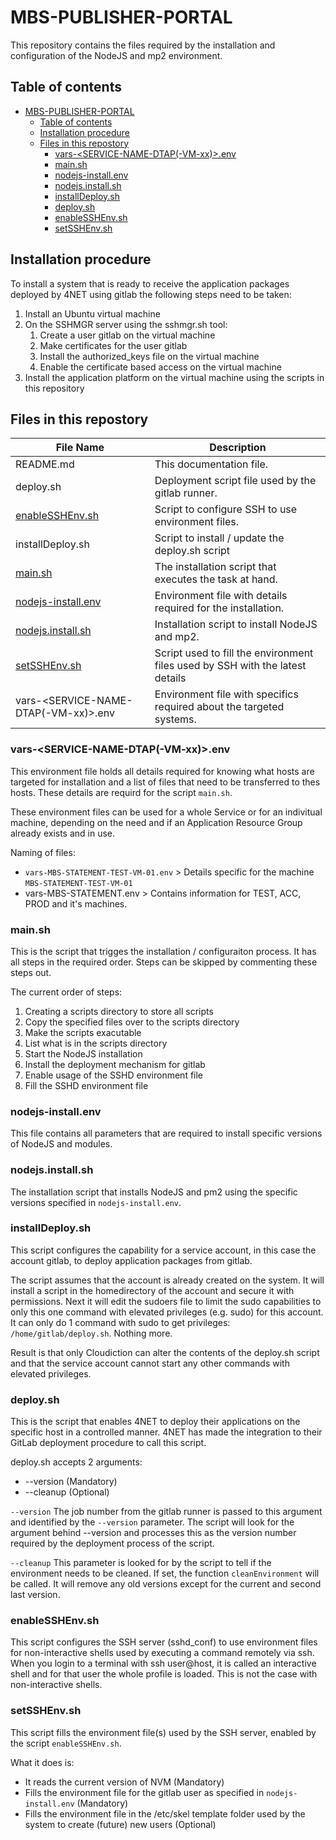 # MBS-PUBLISHER-PORTAL
This repository contains the files required by the installation and configuration of the NodeJS and mp2 environment.

## Table of contents
- [MBS-PUBLISHER-PORTAL](#mbs-publisher-portal)
  - [Table of contents](#table-of-contents)
  - [Installation procedure](#installation-procedure)
  - [Files in this repostory](#files-in-this-repostory)
    - [vars-\<SERVICE-NAME-DTAP(-VM-xx)\>.env](#vars-service-name-dtap-vm-xxenv)
    - [main.sh](#mainsh)
    - [nodejs-install.env](#nodejs-installenv)
    - [nodejs.install.sh](#nodejsinstallsh)
    - [installDeploy.sh](#installdeploysh)
    - [deploy.sh](#deploysh)
    - [enableSSHEnv.sh](#enablesshenvsh)
    - [setSSHEnv.sh](#setsshenvsh)


## Installation procedure

To install a system that is ready to receive the application packages deployed by 4NET using gitlab the following steps need to be taken:

1. Install an Ubuntu virtual machine
2. On the SSHMGR server using the sshmgr.sh tool:
   1. Create a user gitlab on the virtual machine
   2. Make certificates for the user gitlab
   3. Install the authorized_keys file on the virtual machine
   4. Enable the certificate based access on the virtual machine
3. Install the application platform on the virtual machine using the scripts in this repository


## Files in this repostory

| File Name | Description |
| --- | --- |
| README.md | This documentation file. |
| deploy.sh | Deployment script file used by the gitlab runner. |
| [enableSSHEnv.sh](#enablesshenvsh) | Script to configure SSH to use environment files. |
| installDeploy.sh | Script to install / update the deploy.sh script |
| [main.sh](#mainsh) | The installation script that executes the task at hand. |
| [nodejs-install.env](#nodejs-installenv) | Environment file with details required for the installation. |
| [nodejs.install.sh](#nodejsinstallsh) | Installation script to install NodeJS and mp2. |
| [setSSHEnv.sh](#setsshenvsh) | Script used to fill the environment files used by SSH with the latest details |
| vars-\<SERVICE-NAME-DTAP(-VM-xx)\>.env | Environment file with specifics required about the targeted systems. |


### vars-\<SERVICE-NAME-DTAP(-VM-xx)\>.env

This environment file holds all details required for knowing what hosts are targeted for installation and a list of files that need to be transferred to thes hosts. These details are requird for the script `main.sh`.

These environment files can be used for a whole Service or for an indivitual machine, depending on the need and if an Application Resource Group already exists and in use.

Naming of files:

* `vars-MBS-STATEMENT-TEST-VM-01.env` > Details specific for the machine `MBS-STATEMENT-TEST-VM-01`
* vars-MBS-STATEMENT.env > Contains information for TEST, ACC, PROD and it's machines.


### main.sh

This is the script that trigges the installation / configuraiton process. It has all steps in the required order. Steps can be skipped by commenting these steps out.

The current order of steps:

1. Creating a scripts directory to store all scripts
2. Copy the specified files over to the scripts directory
3. Make the scripts exacutable
4. List what is in the scripts directory
4. Start the NodeJS installation
6. Install the deployment mechanism for gitlab
7. Enable usage of the SSHD environment file
8. Fill the SSHD environment file


### nodejs-install.env

This file contains all parameters that are required to install specific versions of NodeJS and modules.


### nodejs.install.sh

The installation script that installs NodeJS and pm2 using the specific versions specified in `nodejs-install.env`.


### installDeploy.sh

This script configures the capability for a service account, in this case the account gitlab, to deploy application packages from gitlab.

The script assumes that the account is already created on the system. It will install a script in the homedirectory of the account and secure it with permissions. Next it will edit the sudoers file to limit the sudo capabilities to only this one command with elevated privileges (e.g. sudo) for this account. It can only do 1 command with sudo to get privileges: `/home/gitlab/deploy.sh`. Nothing more.

Result is that only Cloudiction can alter the contents of the deploy.sh script and that the service account cannot start any other commands with elevated privileges.


### deploy.sh

This is the script that enables 4NET to deploy their applications on the specific host in a controlled manner. 4NET has made the integration to their GitLab deployment procedure to call this script.

deploy.sh accepts 2 arguments:  
* --version <gitlab build number> (Mandatory)
* --cleanup (Optional)

`--version` The job number from the gitlab runner is passed to this argument and identified by the `--version` parameter. The script will look for the argument behind --version and processes this as the version number required by the deployment process of the script.

`--cleanup` This parameter is looked for by the script to tell if the environment needs to be cleaned. If set, the function `cleanEnvironment` will be called. It will remove any old versions except for the current and second last version.

### enableSSHEnv.sh

This script configures the SSH server (sshd_conf) to use environment files for non-interactive shells used by  executing a command remotely via ssh. When you login to a terminal with ssh user@host, it is called an interactive shell and for that user the whole profile is loaded. This is not the case with non-interactive shells.

### setSSHEnv.sh

This script fills the environment file(s) used by the SSH server, enabled by the script `enableSSHEnv.sh`.

What it does is:

* It reads the current version of NVM (Mandatory)
* Fills the environment file for the gitlab user as specified in `nodejs-install.env` (Mandatory)
* Fills the environment file in the /etc/skel template folder used by the system to create (future) new users (Optional)
